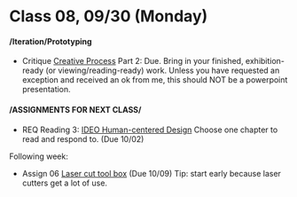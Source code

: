  # Class 08, 09/30 (Monday)


#### /Iteration/Prototyping

* Critique [Creative Process](creative_process.md) Part 2: Due. Bring in your finished, exhibition-ready (or viewing/reading-ready) work. 
Unless you have requested an exception and received an ok from me, this should NOT be a powerpoint presentation.


#### /ASSIGNMENTS FOR NEXT CLASS/

* REQ Reading 3: [IDEO Human-centered Design](https://drive.google.com/file/d/187hYjorIpv2Xf7bAYMwlq7lHGVv9USq3/view?usp=sharing) Choose one chapter to read and respond to. (Due 10/02) 

Following week:
* Assign 06 [Laser cut tool box](lasercut.md) (Due 10/09) Tip: start early because laser cutters get a lot of use.
